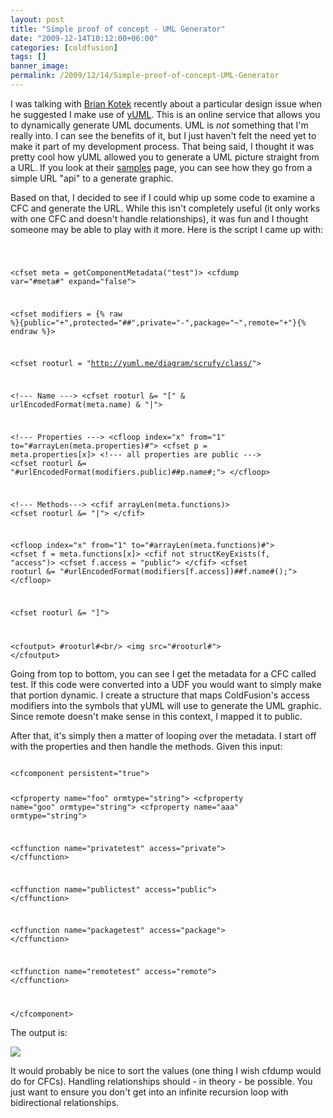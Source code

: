 ```yaml
---
layout: post
title: "Simple proof of concept - UML Generator"
date: "2009-12-14T10:12:00+06:00"
categories: [coldfusion]
tags: []
banner_image: 
permalink: /2009/12/14/Simple-proof-of-concept-UML-Generator
---
```


I was talking with <a href="http://www.briankotek.com/blog/">Brian Kotek</a> recently about a particular design issue when he suggested I make use of <a href="http://yuml.me">yUML</a>. This is an online service that allows you to dynamically generate UML documents. UML is <i>not</i> something that I'm really into. I can see the benefits of it, but I just haven't felt the need yet to make it part of my development process. That being said, I thought it was pretty cool how yUML allowed you to generate a UML picture straight from a URL. If you look at their <a href="http://yuml.me/diagram/scruffy/class/samples">samples</a> page, you can see how they go from a simple URL "api" to a generate graphic. 

Based on that, I decided to see if I could whip up some code to examine a CFC and generate the URL. While this isn't completely useful (it only works with one CFC and doesn't handle relationships), it was fun and I thought someone may be able to play with it more. Here is the script I came up with:
<!--more-->
<code>

&lt;cfset meta = getComponentMetadata("test")&gt;
&lt;cfdump var="#meta#" expand="false"&gt;

&lt;cfset modifiers = {% raw %}{public="+",protected="##",private="-",package="~",remote="+"}{% endraw %}&gt;

&lt;cfset rooturl = "http://yuml.me/diagram/scrufy/class/"&gt;

&lt;!--- Name ---&gt;
&lt;cfset rooturl &= "[" & urlEncodedFormat(meta.name) & "|"&gt;

&lt;!--- Properties ---&gt;
&lt;cfloop index="x" from="1" to="#arrayLen(meta.properties)#"&gt;
	&lt;cfset p = meta.properties[x]&gt;
	&lt;!--- all properties are public ---&gt;
	&lt;cfset rooturl &= "#urlEncodedFormat(modifiers.public)##p.name#;"&gt;
&lt;/cfloop&gt;

&lt;!--- Methods---&gt;
&lt;cfif arrayLen(meta.functions)&gt;
	&lt;cfset rooturl &= "|"&gt;
&lt;/cfif&gt;

&lt;cfloop index="x" from="1" to="#arrayLen(meta.functions)#"&gt;
	&lt;cfset f = meta.functions[x]&gt;
	&lt;cfif not structKeyExists(f, "access")&gt;
		&lt;cfset f.access = "public"&gt;
	&lt;/cfif&gt;
	&lt;cfset rooturl &= "#urlEncodedFormat(modifiers[f.access])##f.name#();"&gt;
&lt;/cfloop&gt;

&lt;cfset rooturl &= "]"&gt;

&lt;cfoutput&gt;
#rooturl#&lt;br/&gt;
&lt;img src="#rooturl#"&gt;
&lt;/cfoutput&gt;
</code>

Going from top to bottom, you can see I get the metadata for a CFC called test. If this code were converted into a UDF you would want to simply make that portion dynamic. I create a structure that maps ColdFusion's access modifiers into the symbols that yUML will use to generate the UML graphic. Since remote doesn't make sense in this context, I mapped it to public. 

After that, it's simply then a matter of looping over the metadata. I start off with the properties and then handle the methods. Given this input:

<code>
&lt;cfcomponent persistent="true"&gt;

&lt;cfproperty name="foo" ormtype="string"&gt;
&lt;cfproperty name="goo" ormtype="string"&gt;
&lt;cfproperty name="aaa" ormtype="string"&gt;


&lt;cffunction name="privatetest" access="private"&gt;
&lt;/cffunction&gt;

&lt;cffunction name="publictest" access="public"&gt;
&lt;/cffunction&gt;

&lt;cffunction name="packagetest" access="package"&gt;
&lt;/cffunction&gt;

&lt;cffunction name="remotetest" access="remote"&gt;
&lt;/cffunction&gt;

&lt;/cfcomponent&gt;
</code>

The output is:

<img src="http://yuml.me/diagram/scrufy/class/[test{% raw %}|%2Bfoo;%{% endraw %}2Bgoo;{% raw %}%2Baaa;|{% endraw %}{% raw %}%2Dprivatetest();%{% endraw %}7Epackagetest();{% raw %}%2BSETGOO();%{% endraw %}2BSETAAA();{% raw %}%2Bremotetest();%{% endraw %}2BGETAAA();{% raw %}%2Bpublictest();%{% endraw %}2BGETGOO();{% raw %}%2BGETFOO();%{% endraw %}2BSETFOO();]">

It would probably be nice to sort the values (one thing I wish cfdump would do for CFCs). Handling relationships should - in theory - be possible. You just want to ensure you don't get into an infinite recursion loop with bidirectional relationships.